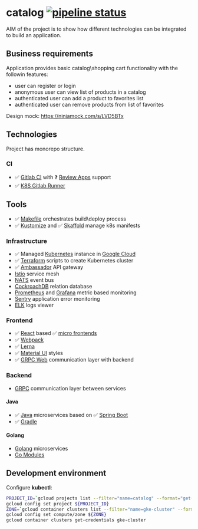 # catalog [![pipeline status](https://gitlab.com/slamdev/catalog/badges/master/pipeline.svg)](https://gitlab.com/slamdev/catalog/pipelines)

AIM of the project is to show how different technologies can be integrated to build an application.

## Business requirements

Application provides basic catalog\shopping cart functionality with the followin features:
- user can register or login
- anonymous user can view list of products in a catalog
- authenticated user can add a product to favorites list
- authenticated user can remove products from list of favorites

Design mock: https://ninjamock.com/s/LVD5BTx

## Technologies

Project has monorepo structure.

### CI

- :white_check_mark: [Gitlab CI](https://about.gitlab.com/features/gitlab-ci-cd/) with :question: [Review Apps](https://about.gitlab.com/features/review-apps/) support
- :white_check_mark: [K8S Gitlab Runner](https://docs.gitlab.com/runner/install/kubernetes.html)

## Tools

- :white_check_mark: [Makefile](https://www.gnu.org/software/make/manual/make.html) orchestrates build\deploy process
- :white_check_mark: [Kustomize](https://github.com/kubernetes-sigs/kustomize) and :white_check_mark: [Skaffold](https://github.com/GoogleContainerTools/skaffold) manage k8s manifests

### Infrastructure

- :white_check_mark: Managed [Kubernetes](https://kubernetes.io/) instance in [Google Cloud](https://cloud.google.com/kubernetes-engine/) 
- :white_check_mark: [Terraform](https://www.terraform.io/) scripts to create Kubernetes cluster
- :white_check_mark: [Ambassador](https://www.getambassador.io/) API gateway
- [Istio](https://istio.io/) service mesh
- [NATS](https://nats.io/) event bus
- [CockroachDB](https://www.cockroachlabs.com/) relation database
- [Prometheus](https://prometheus.io/) and [Grafana](https://grafana.com/) metric based monitoring
- [Sentry](https://sentry.io/) application error monitoring
- [ELK](https://www.elastic.co/elk-stack) logs viewer

### Frontend

- :white_check_mark: [React](https://reactjs.org/) based :white_check_mark: [micro frontends](https://micro-frontends.org/)
- :white_check_mark: [Webpack](https://webpack.js.org/)
- :white_check_mark: [Lerna](https://github.com/lerna/lerna)
- :white_check_mark: [Material UI](https://material-ui.com/) styles
- :white_check_mark: [GRPC Web](https://github.com/grpc/grpc-web) communication layer with backend

### Backend

- [GRPC](https://grpc.io/) communication layer between services

#### Java

- :white_check_mark: [Java](http://jdk.java.net/) microservices based on :white_check_mark: [Spring Boot](http://spring.io/projects/spring-boot)
- :white_check_mark: [Gradle](https://gradle.org/)

#### Golang

- [Golang](https://golang.org/) microservices
- [Go Modules](https://github.com/golang/go/wiki/Modules)

## Development environment

Configure **kubectl**:
```bash
PROJECT_ID=`gcloud projects list --filter="name=catalog" --format="get(project_id)"`
gcloud config set project ${PROJECT_ID}
ZONE=`gcloud container clusters list --filter="name=gke-cluster" --format="get(zone)"`
gcloud config set compute/zone ${ZONE}
gcloud container clusters get-credentials gke-cluster
```
